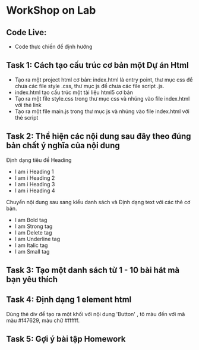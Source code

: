# WorkShop on Lab

## Code Live:

- Code thực chiến để định hướng

## Task 1: Cách tạo cấu trúc cơ bản một Dự án Html 

- Tạo ra một project html cơ bản: index.html là entry point, thư mục css để chưa các file style .css, thư mục js để chưa các file script .js.
- index.html tạo cấu trúc một tài liệu html5 cơ bản
- Tạo ra một file style.css trong thư mục css và nhúng vào file index.html với thẻ link
- Tạo ra một file main.js trong thư mục js và nhúng vào file index.html với thẻ script

## Task 2: Thể hiện các nội dung sau đây theo đúng bản chất ý nghĩa của nội dung

Định dạng tiêu đề Heading 

- I am i Heading 1
- I am i Heading 2
- I am i Heading 3
- I am i Heading 4

Chuyển nội dung sau sang kiểu danh sách và Định dạng text với các thẻ cơ bản.

- I am Bold tag
- I am Strong tag
- I am Delete tag
- I am Underline tag
- I am Italic tag
- I am Small tag

## Task 3: Tạo một danh sách từ 1 - 10 bài hát mà bạn yêu thích

## Task 4: Định dạng 1 element html

Dùng thẻ div để tạo ra một khối với nội dung 'Button' , tô màu đền với mã màu #f47629, màu chữ #ffffff.

## Task 5: Gợi ý bài tập Homework